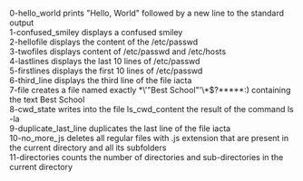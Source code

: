 0-hello_world prints "Hello, World" followed by a new line to the standard output <br/>
1-confused_smiley displays a confused smiley <br/>
2-hellofile displays the content of the /etc/passwd <br/>
3-twofiles displays content of /etc/passwd and /etc/hosts <br/>
4-lastlines displays the last 10 lines of /etc/passwd <br/>
5-firstlines displays the first 10 lines of /etc/passwd <br/>
6-third_line displays the third line of the file iacta <br/>
7-file creates a file named exactly \*\\'"Best School"\'\\\*$\?\*\*\*\*\*:) containing the text Best School <br/>
8-cwd_state writes into the file ls_cwd_content the result of the command ls -la <br/>
9-duplicate_last_line duplicates the last line of the file iacta <br/>
10-no_more_js deletes all regular files with .js extension that are present in the current directory and all its 
subfolders <br/>
11-directories counts the number of directories and sub-directories in the current directory <br/>
 

